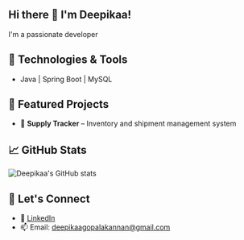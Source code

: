## Hi there 👋  I'm Deepikaa!

I'm a passionate developer 

## 🚀 Technologies & Tools
- Java | Spring Boot | MySQL

## 📌 Featured Projects
- 🔐 **Supply Tracker** – Inventory and shipment management system


## 📈 GitHub Stats
![Deepikaa's GitHub stats](https://github-readme-stats.vercel.app/api?username=deepikaa08&show_icons=true&theme=tokyonight)

## 💬 Let's Connect
- 💼 [LinkedIn](https://linkedin.com/in/deepikaa-gopalakannan)
- 📫 Email: deepikaagopalakannan@gmail.com

<!--
**deepikaa08/deepikaa08** is a ✨ _special_ ✨ repository because its `README.md` (this file) appears on your GitHub profile.

Here are some ideas to get you started:

- 🔭 I’m currently working on ...
- 🌱 I’m currently learning ...
- 👯 I’m looking to collaborate on ...
- 🤔 I’m looking for help with ...
- 💬 Ask me about ...
- 📫 How to reach me: ...
- 😄 Pronouns: ...
- ⚡ Fun fact: ...
-->
